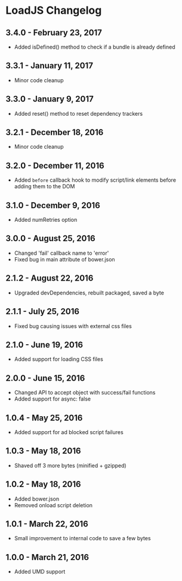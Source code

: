 # LoadJS Changelog

## 3.4.0 - February 23, 2017

* Added isDefined() method to check if a bundle is already defined

## 3.3.1 - January 11, 2017

* Minor code cleanup

## 3.3.0 - January 9, 2017

* Added reset() method to reset dependency trackers

## 3.2.1 - December 18, 2016

* Minor code cleanup

## 3.2.0 - December 11, 2016

* Added `before` callback hook to modify script/link elements before adding
  them to the DOM

## 3.1.0 - December 9, 2016

* Added numRetries option

## 3.0.0 - August 25, 2016

* Changed 'fail' callback name to 'error'
* Fixed bug in main attribute of bower.json

## 2.1.2 - August 22, 2016

* Upgraded devDependencies, rebuilt packaged, saved a byte

## 2.1.1 - July 25, 2016

* Fixed bug causing issues with external css files

## 2.1.0 - June 19, 2016

* Added support for loading CSS files

## 2.0.0 - June 15, 2016

* Changed API to accept object with success/fail functions
* Added support for async: false

## 1.0.4 - May 25, 2016

* Added support for ad blocked script failures

## 1.0.3 - May 18, 2016

* Shaved off 3 more bytes (minified + gzipped)

## 1.0.2 - May 18, 2016

* Added bower.json
* Removed onload script deletion

## 1.0.1 - March 22, 2016

* Small improvement to internal code to save a few bytes

## 1.0.0 - March 21, 2016

* Added UMD support
